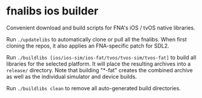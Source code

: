 # fnalibs ios builder
Convenient download and build scripts for FNA's iOS / tvOS native libraries.

Run `./updatelibs` to automatically clone or pull all the fnalibs. When first cloning the repos, it also applies an FNA-specific patch for SDL2.

Run `./buildlibs [ios/ios-sim/ios-fat/tvos/tvos-sim/tvos-fat]` to build all libraries for the selected platform. It will place the resulting archives into a `release/` directory.
Note that building "*-fat" creates the combined archive as well as the individual simulator and device builds.

Run `./buildlibs clean` to remove all auto-generated build directories.
